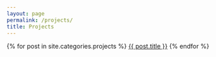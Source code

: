 ```yaml
---
layout: page
permalink: /projects/
title: Projects
---
```



{% for post in site.categories.projects %}
 <a href="{{ post.url }}">{{ post.title }}</a>
{% endfor %}
